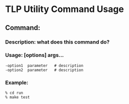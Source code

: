 # TLP Utility Command Usage

## Command: <command>
### Description: what does this command do?
### Usage: <command> [options] args...

	-option1  parameter   # description
	-option2  parameter   # description

### Example:

	% cd run
	% make test


